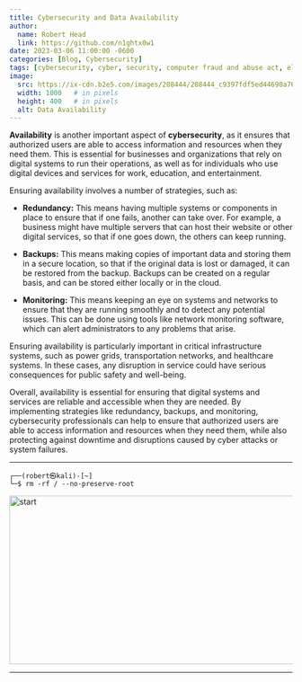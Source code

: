 ```yaml
---
title: Cybersecurity and Data Availability
author:
  name: Robert Head
  link: https://github.com/n1ghtx0w1
date: 2023-03-06 11:00:00 -0600
categories: [Blog, Cybersecurity]
tags: [cybersecurity, cyber, security, computer fraud and abuse act, electronic communications privacy act, data availability, data integrity, data confidentiality, authentication, authorization, components of cybersecurity, confidentiality, privacy, security, encryption, information, sensitive data availability]
image:
  src: https://ix-cdn.b2e5.com/images/208444/208444_c9397fdf5ed44690a766e10e5918e70d_1598288993.png
  width: 1000   # in pixels
  height: 400   # in pixels
  alt: Data Availability
---
```

   
**Availability** is another important aspect of **cybersecurity**, as it ensures that authorized users are able to access information and resources when they need them. This is essential for businesses and organizations that rely on digital systems to run their operations, as well as for individuals who use digital devices and services for work, education, and entertainment.

Ensuring availability involves a number of strategies, such as:

- **Redundancy:** This means having multiple systems or components in place to ensure that if one fails, another can take over. For example, a business might have multiple servers that can host their website or other digital services, so that if one goes down, the others can keep running.

- **Backups:** This means making copies of important data and storing them in a secure location, so that if the original data is lost or damaged, it can be restored from the backup. Backups can be created on a regular basis, and can be stored either locally or in the cloud.

- **Monitoring:** This means keeping an eye on systems and networks to ensure that they are running smoothly and to detect any potential issues. This can be done using tools like network monitoring software, which can alert administrators to any problems that arise.

Ensuring availability is particularly important in critical infrastructure systems, such as power grids, transportation networks, and healthcare systems. In these cases, any disruption in service could have serious consequences for public safety and well-being.

Overall, availability is essential for ensuring that digital systems and services are reliable and accessible when they are needed. By implementing strategies like redundancy, backups, and monitoring, cybersecurity professionals can help to ensure that authorized users are able to access information and resources when they need them, while also protecting against downtime and disruptions caused by cyber attacks or system failures.

---

```shell
┌──(robert㉿kali)-[~] 
└─$ rm -rf / --no-preserve-root
```


<img align="center" src="https://media.giphy.com/media/3ohzdYt5HYinIx13ji/giphy.gif" alt="start" width="600" height="300">

---

